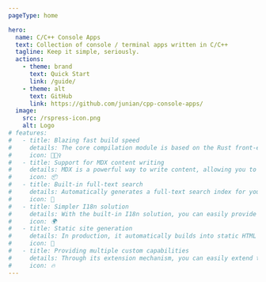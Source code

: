 ```yaml
---
pageType: home

hero:
  name: C/C++ Console Apps
  text: Collection of console / terminal apps written in C/C++
  tagline: Keep it simple, seriously.
  actions:
    - theme: brand
      text: Quick Start
      link: /guide/
    - theme: alt
      text: GitHub
      link: https://github.com/junian/cpp-console-apps/
  image:
    src: /rspress-icon.png
    alt: Logo
# features:
#   - title: Blazing fast build speed
#     details: The core compilation module is based on the Rust front-end toolchain, providing a more ultimate development experience.
#     icon: 🏃🏻‍♀️
#   - title: Support for MDX content writing
#     details: MDX is a powerful way to write content, allowing you to use React components in Markdown.
#     icon: 📦
#   - title: Built-in full-text search
#     details: Automatically generates a full-text search index for you during construction, providing out-of-the-box full-text search capabilities.
#     icon: 🎨
#   - title: Simpler I18n solution
#     details: With the built-in I18n solution, you can easily provide multi-language support for documents or components.
#     icon: 🌍
#   - title: Static site generation
#     details: In production, it automatically builds into static HTML files, which can be easily deployed anywhere.
#     icon: 🌈
#   - title: Providing multiple custom capabilities
#     details: Through its extension mechanism, you can easily extend theme UI and build process.
#     icon: 🔥
---
```

